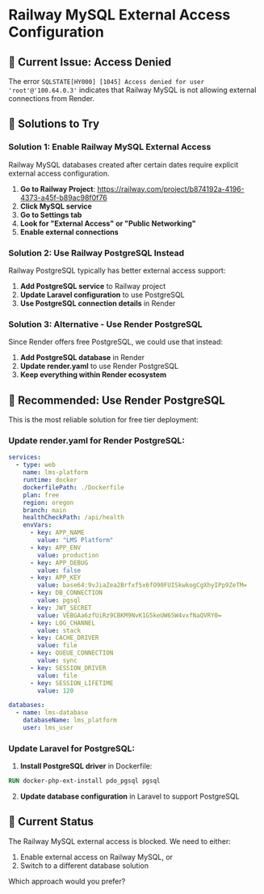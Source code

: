 # Railway MySQL External Access Configuration

## 🚨 Current Issue: Access Denied

The error `SQLSTATE[HY000] [1045] Access denied for user 'root'@'100.64.0.3'` indicates that Railway MySQL is not allowing external connections from Render.

## 🔧 Solutions to Try

### Solution 1: Enable Railway MySQL External Access

Railway MySQL databases created after certain dates require explicit external access configuration.

1. **Go to Railway Project**: https://railway.com/project/b874192a-4196-4373-a45f-b89ac98f0f76
2. **Click MySQL service**
3. **Go to Settings tab**
4. **Look for "External Access" or "Public Networking"**
5. **Enable external connections**

### Solution 2: Use Railway PostgreSQL Instead

Railway PostgreSQL typically has better external access support:

1. **Add PostgreSQL service** to Railway project
2. **Update Laravel configuration** to use PostgreSQL
3. **Use PostgreSQL connection details** in Render

### Solution 3: Alternative - Use Render PostgreSQL

Since Render offers free PostgreSQL, we could use that instead:

1. **Add PostgreSQL database** in Render
2. **Update render.yaml** to use Render PostgreSQL
3. **Keep everything within Render ecosystem**

## 🎯 Recommended: Use Render PostgreSQL

This is the most reliable solution for free tier deployment:

### Update render.yaml for Render PostgreSQL:

```yaml
services:
  - type: web
    name: lms-platform
    runtime: docker
    dockerfilePath: ./Dockerfile
    plan: free
    region: oregon
    branch: main
    healthCheckPath: /api/health
    envVars:
      - key: APP_NAME
        value: "LMS Platform"
      - key: APP_ENV
        value: production
      - key: APP_DEBUG
        value: false
      - key: APP_KEY
        value: base64:9vJiaZea2Brfxf5x6fO90FUISkwkogCgXhyIPp9ZeTM=
      - key: DB_CONNECTION
        value: pgsql
      - key: JWT_SECRET
        value: VEBGAa6zfUiRz9CBKM9NvK1G5keUW65W4vxfNaQVRY0=
      - key: LOG_CHANNEL
        value: stack
      - key: CACHE_DRIVER
        value: file
      - key: QUEUE_CONNECTION
        value: sync
      - key: SESSION_DRIVER
        value: file
      - key: SESSION_LIFETIME
        value: 120

databases:
  - name: lms-database
    databaseName: lms_platform
    user: lms_user
```

### Update Laravel for PostgreSQL:

1. **Install PostgreSQL driver** in Dockerfile:
```dockerfile
RUN docker-php-ext-install pdo_pgsql pgsql
```

2. **Update database configuration** in Laravel to support PostgreSQL

## 🔄 Current Status

The Railway MySQL external access is blocked. We need to either:
1. Enable external access on Railway MySQL, or
2. Switch to a different database solution

Which approach would you prefer?
